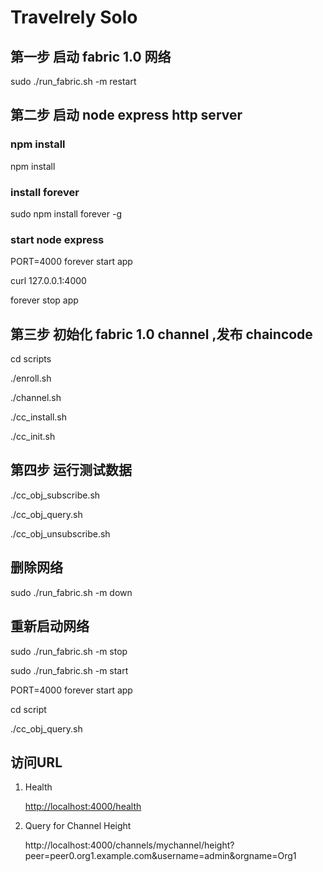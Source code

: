 # Travelrely Solo

## 第一步 启动 fabric 1.0 网络

sudo ./run_fabric.sh -m restart

## 第二步 启动 node express http server

### npm install

npm install

### install forever

sudo npm install forever -g

### start node express

PORT=4000 forever start app

curl 127.0.0.1:4000

forever stop app

## 第三步 初始化 fabric 1.0 channel ,发布 chaincode

cd scripts

./enroll.sh

./channel.sh

./cc_install.sh

./cc_init.sh

## 第四步 运行测试数据

./cc_obj_subscribe.sh

./cc_obj_query.sh

./cc_obj_unsubscribe.sh

## 删除网络

sudo ./run_fabric.sh -m down

## 重新启动网络

sudo ./run_fabric.sh -m stop

sudo ./run_fabric.sh -m start

PORT=4000 forever start app

cd script

./cc_obj_query.sh

## 访问URL

1. Health

    [http://localhost:4000/health](http://localhost:4000/health)

2. Query for Channel Height

    http://localhost:4000/channels/mychannel/height?peer=peer0.org1.example.com&username=admin&orgname=Org1
